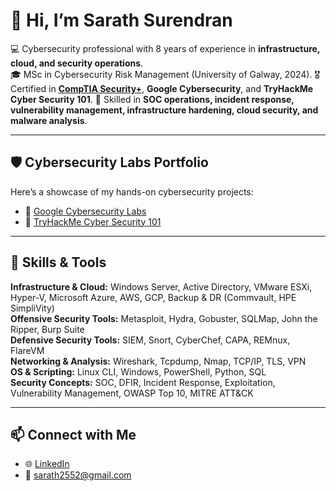 # 👋 Hi, I’m Sarath Surendran  

💻 Cybersecurity professional with 8 years of experience in **infrastructure, cloud, and security operations**.  
🎓 MSc in Cybersecurity Risk Management (University of Galway, 2024).
🎖️ Certified in [**CompTIA Security+**](https://www.credly.com/earner/earned/badge/82bd1d18-dbda-4bb8-bbca-79d63c9d16f1), **Google Cybersecurity**, and **TryHackMe Cyber Security 101**.
🔐 Skilled in **SOC operations, incident response, vulnerability management, infrastructure hardening, cloud security, and malware analysis**.  

---

## 🛡️ Cybersecurity Labs Portfolio  

Here’s a showcase of my hands-on cybersecurity projects:  

- 🔗 [Google Cybersecurity Labs](https://github.com/Sarath-S-cyber/Google-Professional-Cybersecurity-Lab) 
- 🔗 [TryHackMe Cyber Security 101](https://github.com/Sarath-S-cyber/Cybersecurity-101-TryHackme-Lab) 


---

## 🧰 Skills & Tools  

**Infrastructure & Cloud:** Windows Server, Active Directory, VMware ESXi, Hyper-V, Microsoft Azure, AWS, GCP, Backup & DR (Commvault, HPE SimpliVity)  
**Offensive Security Tools:** Metasploit, Hydra, Gobuster, SQLMap, John the Ripper, Burp Suite  
**Defensive Security Tools:** SIEM, Snort, CyberChef, CAPA, REMnux, FlareVM  
**Networking & Analysis:** Wireshark, Tcpdump, Nmap, TCP/IP, TLS, VPN  
**OS & Scripting:** Linux CLI, Windows, PowerShell, Python, SQL  
**Security Concepts:** SOC, DFIR, Incident Response, Exploitation, Vulnerability Management, OWASP Top 10, MITRE ATT&CK  

---

## 📫 Connect with Me  

- 🌐 [LinkedIn](https://linkedin.com/in/sarath-surendran)  
- 📧 sarath2552@gmail.com  
